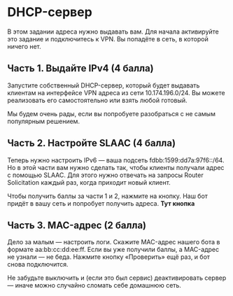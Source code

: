 # DHCP-сервер

В этом задании адреса нужно выдавать вам. Для начала активируйте это задание и подключитесь к VPN. Вы попадёте в сеть, в которой ничего нет.

## Часть 1. Выдайте IPv4 (4 балла)

Запустите собственный DHCP-сервер, который будет выдавать клиентам на интерфейсе VPN адреса из сети 10.174.196.0/24. Вы можете реализовать его самостоятельно или взять любой готовый.

Мы будем очень рады, если вы попробуете разобраться с не самым популярным решением.

## Часть 2. Настройте SLAAC (4 балла)

Теперь нужно настроить IPv6 — ваша подсеть fdbb:1599:dd7a:97f6::/64. Но в этой части вам нужно сделать так, чтобы клиенты получали адрес с помощью SLAAC. Для этого нужно отвечать на запросы Router Solicitation каждый раз, когда приходит новый клиент.

Чтобы получить баллы за части 1 и 2, нажмите на кнопку. Наш бот придёт в вашу сеть и попробует получить адреса.
**Тут кнопка**

## Часть 3. MAC-адрес (2 балла)

Дело за малым — настроить логи. Скажите MAC-адрес нашего бота в формате aa:bb:cc:dd:ee:ff. Если вы уже получили баллы, а MAC-адрес не узнали — не беда. Нажмите кнопку «Проверить» ещё раз, и бот снова подключится.

Не забудьте выключить и (если это был сервис) деактивировать сервер — иначе можно случайно сломать себе домашнюю сеть.
